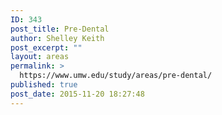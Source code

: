 ```yaml
---
ID: 343
post_title: Pre-Dental
author: Shelley Keith
post_excerpt: ""
layout: areas
permalink: >
  https://www.umw.edu/study/areas/pre-dental/
published: true
post_date: 2015-11-20 18:27:48
---
```


<!-- Types Custom Fields: -->

<!-- End Types Custom Fields -->